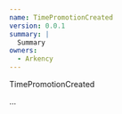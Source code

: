 ```yaml
---
name: TimePromotionCreated
version: 0.0.1
summary: |
  Summary
owners:
  - Arkency
---
```


TimePromotionCreated

...
